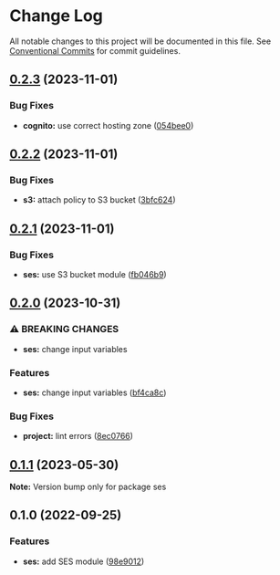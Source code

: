 # Change Log

All notable changes to this project will be documented in this file.
See [Conventional Commits](https://conventionalcommits.org) for commit guidelines.

## [0.2.3](https://github.com/finando/infrastructure-modules/compare/ses@0.2.2...ses@0.2.3) (2023-11-01)


### Bug Fixes

* **cognito:** use correct hosting zone ([054bee0](https://github.com/finando/infrastructure-modules/commit/054bee08f41bef5298d87ccf9b885884c49fc0c4))



## [0.2.2](https://github.com/finando/infrastructure-modules/compare/ses@0.2.1...ses@0.2.2) (2023-11-01)


### Bug Fixes

* **s3:** attach policy to S3 bucket ([3bfc624](https://github.com/finando/infrastructure-modules/commit/3bfc624758121874cb748bcfa7b4fdef63fa6c0f))



## [0.2.1](https://github.com/finando/infrastructure-modules/compare/ses@0.2.0...ses@0.2.1) (2023-11-01)


### Bug Fixes

* **ses:** use S3 bucket module ([fb046b9](https://github.com/finando/infrastructure-modules/commit/fb046b9041add9e5c4ee83a14618989656846120))



## [0.2.0](https://github.com/finando/infrastructure-modules/compare/ses@0.1.1...ses@0.2.0) (2023-10-31)


### ⚠ BREAKING CHANGES

* **ses:** change input variables

### Features

* **ses:** change input variables ([bf4ca8c](https://github.com/finando/infrastructure-modules/commit/bf4ca8ccf057741c05cc5a548fbb86e101b3f4ca))


### Bug Fixes

* **project:** lint errors ([8ec0766](https://github.com/finando/infrastructure-modules/commit/8ec0766cb3ee1c4624810931bec73c2b4bd45171))



## [0.1.1](https://github.com/finando/infrastructure-modules/compare/ses@0.1.0...ses@0.1.1) (2023-05-30)

**Note:** Version bump only for package ses





## 0.1.0 (2022-09-25)


### Features

* **ses:** add SES module ([98e9012](https://github.com/finando/infrastructure-modules/commit/98e9012ac577a9d98ab9cfbb1056e1b067c0b515))
